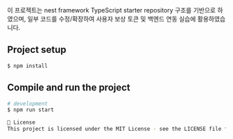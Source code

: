 이 프로젝트는 nest framework TypeScript starter repository 구조를 기반으로 하였으며, 일부 코드를 수정/확장하여 사용자 보상 토큰 및 백엔드 연동 실습에 활용하였습니다.

## Project setup

```bash
$ npm install
```

## Compile and run the project

```bash
# development
$ npm run start

📄 License
This project is licensed under the MIT License - see the LICENSE file for details.